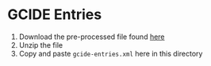 # GCIDE Entries

1. Download the pre-processed file found [here](http://rali.iro.umontreal.ca/GCIDE/)
2. Unzip the file
3. Copy and paste `gcide-entries.xml` here in this directory 
